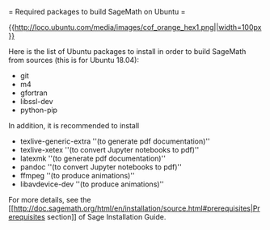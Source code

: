 = Required packages to build SageMath on Ubuntu =

{{http://loco.ubuntu.com/media/images/cof_orange_hex1.png||width=100px}}

Here is the list of Ubuntu packages to install in order to build SageMath from sources (this is for Ubuntu 18.04):
 * git
 * m4
 * gfortran
 * libssl-dev
 * python-pip

In addition, it is recommended to install
 * texlive-generic-extra ''(to generate pdf documentation)''
 * texlive-xetex ''(to convert Jupyter notebooks to pdf)''
 * latexmk ''(to generate pdf documentation)''
 * pandoc ''(to convert Jupyter notebooks to pdf)''
 * ffmpeg ''(to produce animations)'' 
 * libavdevice-dev ''(to produce animations)'' 


For more details, see the  [[http://doc.sagemath.org/html/en/installation/source.html#prerequisites|Prerequisites section]] of Sage Installation Guide.
